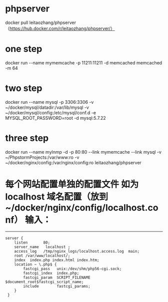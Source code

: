 # phpserver
docker  pull leitaozhang/phpserver（https://hub.docker.com/r/leitaozhang/phpserver/）

# one step
docker run --name mymemcache -p 11211:11211 -d memcached memcached -m 64

# two step
docker run --name mysql -p 3306:3306 -v ~/docker/mysql/datadir:/var/lib/mysql -v ~/docker/mysql/config:/etc/mysql/conf.d -e MYSQL_ROOT_PASSWORD=root -d mysql:5.7.22

# three step
docker run --name mylnmp -d -p 80:80 --link mymemcache --link mysql -v ~/PhpstormProjects:/var/www:ro  -v ~/docker/nginx/config:/var/nginx/config:ro  leitaozhang/phpserver

# 每个网站配置单独的配置文件 如为 localhost 域名配置（放到~/docker/nginx/config/localhost.conf） 输入：
---
``` nginx 
server {
	listen       80;
	server_name   localhost ;
	access_log   /tmp/nginx_logs/localhost.access.log  main;
	root /var/www/localhost/;
	index  index.php index.html index.htm;
	location ~ \.php$ {
		fastcgi_pass   unix:/dev/shm/php56-cgi.sock;
		fastcgi_index  index.php;
		fastcgi_param  SCRIPT_FILENAME  $document_root$fastcgi_script_name;
		include        fastcgi_params;
	}
 }
